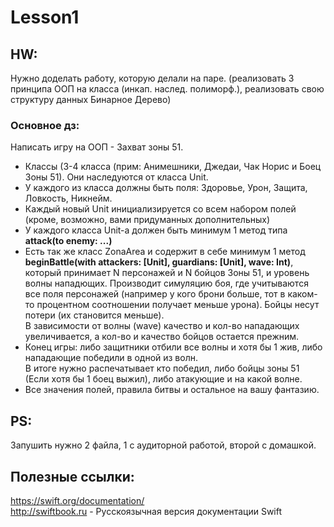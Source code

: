 # Lesson1

## HW: 
Нужно доделать работу, которую делали на паре. (реализовать 3 принципа ООП на класса (инкап. наслед. полиморф.), реализовать свою структуру данных Бинарное Дерево) 

### Основное дз: 
Написать игру на ООП - Захват зоны 51. 

* Классы (3-4 класса (прим: Анимешники, Джедаи, Чак Норис и Боец Зоны 51). Они наследуются от класса Unit.
* У каждого из класса  должны быть поля: Здоровье, Урон, Защита, Ловкость, Никнейм. 
* Каждый новый Unit инициализируется со всем набором полей (кроме, возможно, вами придуманных дополнительных)
* У каждого класса Unit-а должен быть минимум 1 метод типа **attack(to enemy: ...)** 
* Есть так же класс ZonaArea и  содержит в себе минимум 1 метод **beginBattle(with attackers: [Unit], guardians: [Unit], wave: Int)**, который принимает N персонажей и N бойцов Зоны 51, и уровень волны нападющих. Производит симуляцию боя, где учитываются все поля персонажей (например у кого брони больше, тот в каком-то процентном соотношении получает меньше урона). Бойцы несут потери (их становится меньше).   
В зависимости от волны (wave) качество и кол-во нападающих увеличивается, а кол-во и качество бойцов остается прежним.
* Конец игры: либо защитники отбили все волны и хотя бы 1 жив, либо нападающие победили в одной из волн.   
              В итоге нужно распечатывает кто победил, либо бойцы зоны 51 (Если хотя бы 1 боец выжил), либо атакующие и на какой волне. 
* Все значения полей, правила битвы и остальное на вашу фантазию.

## PS: 
Запушить нужно 2 файла, 1 с аудиторной работой, второй с домашкой. 

## Полезные ссылки: 
https://swift.org/documentation/  
http://swiftbook.ru - Русскоязычная версия документации Swift
